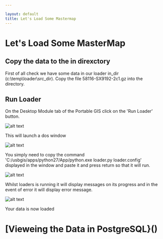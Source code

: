 ```yaml
---

layout: default
title: Let's Load Some Mastermap
---
```


# Let's Load Some MasterMap #

## Copy the data to the in direxctory ##

First of all check we have some data in our loader in_dir (c:\temp\loader\src_dir). Copy the file 58116-SX9192-2c1.gz into the directory.

## Run Loader ##

On the Desktop Module tab of the Portable GIS click on the 'Run Loader' button.

![alt text](http://aileenh.github.io/images/image4.JPG "Run Loader")

This will launch a dos window 

![alt text](http://aileenh.github.io/images/image12.JPG "Run Loader")

You simply need to copy the command 'C:/usbgis/apps/python27/App/python.exe loader.py loader.config' displayed in the window and paste it and press return so that it will run.

![alt text](http://aileenh.github.io/images/image13.JPG "Run Loader")

Whilst loaders is running it will display messages on its progress and in the event of error it will display error message.

![alt text](http://aileenh.github.io/images/image14.JPG "Loader run")

Your data is now loaded

# [Vieweing the Data in PostgreSQL}() #







